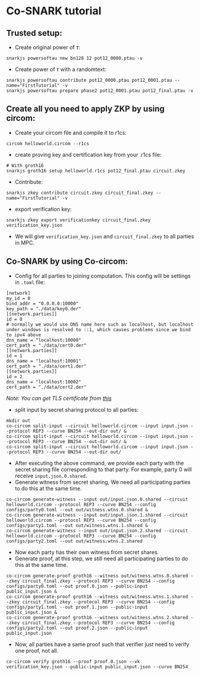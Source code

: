 # Co-SNARK tutorial
## Trusted setup:
- Create original power of $\tau$:
```
snarkjs powersoftau new bn128 12 pot12_0000.ptau -v
```
- Create power of $\tau$ with a randomtext:
```
snarkjs powersoftau contribute pot12_0000.ptau pot12_0001.ptau --name="FirstTutorial" -v
snarkjs powersoftau prepare phase2 pot12_0001.ptau pot12_final.ptau -v
```
## Create all you need to apply ZKP by using circom:
- Create your circom file and compile it to r1cs:
```
circom helloworld.circom --r1cs
```
- create proving key and certification key from your .r1cs file:
```
# With groth16
snarkjs groth16 setup helloworld.r1cs pot12_final.ptau circuit.zkey
```
- Contribute:
```
snarkjs zkey contribute circuit.zkey circuit_final.zkey --name="FirstTutorial" -v
```
- export verification key:
```
snarkjs zkey export verificationkey circuit_final.zkey verification_key.json
```
- We will give ``verification_key.json`` and ``circuit_final.zkey`` to all parties in MPC.
## Co-SNARK by using Co-circom:
- Config for all parties to joining computation. This config will be settings in ``.toml`` file:
```
[network]
my_id = 0
bind_addr = "0.0.0.0:10000"
key_path = "./data/key0.der"
[[network.parties]]
id = 0
# normally we would use DNS name here such as localhost, but localhost under windows is resolved to ::1, which causes problems since we bind to ipv4 above
dns_name = "localhost:10000"
cert_path = "./data/cert0.der"
[[network.parties]]
id = 1
dns_name = "localhost:10001"
cert_path = "./data/cert1.der"
[[network.parties]]
id = 2
dns_name = "localhost:10002"
cert_path = "./data/cert2.der"
```
_Note: You can get TLS certificate from [this](https://github.com/TaceoLabs/co-snarks/tree/main/co-circom/co-circom/examples/data)_
- split input by secret sharing protocol to all parties:
```
mkdir out
co-circom split-input --circuit helloworld.circom --input input.json --protocol REP3 --curve BN254 --out-dir out/ & 
co-circom split-input --circuit helloworld.circom --input input.json --protocol REP3 --curve BN254 --out-dir out/ & 
co-circom split-input --circuit helloworld.circom --input input.json --protocol REP3 --curve BN254 --out-dir out/
```
- After executing the above command, we provide each party with the secret sharing file corresponding to that party. For example, party 0 will receive ``input.json.0.shared``.
- Generate witness from secret sharing, We need all participating parties to do this at the same time.
```
co-circom generate-witness --input out/input.json.0.shared --circuit helloworld.circom --protocol REP3 --curve BN254 --config configs/party0.toml --out out/witness.wtns.0.shared &
co-circom generate-witness --input out/input.json.1.shared --circuit helloworld.circom --protocol REP3 --curve BN254 --config configs/party1.toml --out out/witness.wtns.1.shared &
co-circom generate-witness --input out/input.json.2.shared --circuit helloworld.circom --protocol REP3 --curve BN254 --config configs/party2.toml --out out/witness.wtns.2.shared
```
- Now each party has their own witness from secret shares.
- Generate proof, at this step, we still need all participating parties to do this at the same time.
```
co-circom generate-proof groth16 --witness out/witness.wtns.0.shared --zkey circuit_final.zkey --protocol REP3 --curve BN254 --config configs/party0.toml --out proof.0.json --public-input public_input.json &
co-circom generate-proof groth16 --witness out/witness.wtns.1.shared --zkey circuit_final.zkey --protocol REP3 --curve BN254 --config configs/party1.toml --out proof.1.json --public-input public_input.json &
co-circom generate-proof groth16 --witness out/witness.wtns.2.shared --zkey circuit_final.zkey --protocol REP3 --curve BN254 --config configs/party2.toml --out proof.2.json --public-input public_input.json
```
- Now, all parties have a same proof such that verifier just need to verify one proof, not all.
```
co-circom verify groth16 --proof proof.0.json --vk verification_key.json --public-input public_input.json --curve BN254
```
